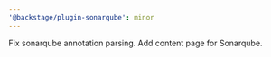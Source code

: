 ```yaml
---
'@backstage/plugin-sonarqube': minor
---
```


Fix sonarqube annotation parsing. Add content page for Sonarqube.
